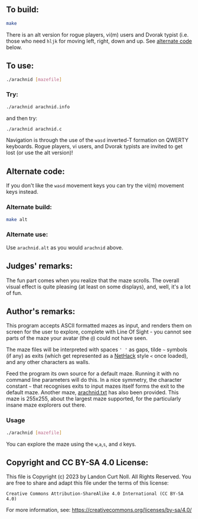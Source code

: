 ## To build:

```sh
make
```

There is an alt version for rogue players, vi(m) users and Dvorak typist (i.e.
those who need `hljk` for moving left, right, down and up. See [alternate
code](#alternate-code) below.


## To use:

```sh
./arachnid [mazefile]
```


### Try:

```sh
./arachnid arachnid.info
```

and then try:

```sh
./arachnid arachnid.c
```

Navigation is through the use of the `wasd` inverted-T formation on
QWERTY keyboards.  Rogue players, vi users, and Dvorak typists are
invited to get lost (or use the alt version)!


## Alternate code:

If you don't like the `wasd` movement keys you can try the vi(m) movement keys
instead.


### Alternate build:

```sh
make alt
```

### Alternate use:

Use `arachnid.alt` as you would `arachnid` above.


## Judges' remarks:

The fun part comes when you realize that the maze scrolls.  The overall
visual effect is quite pleasing (at least on some displays), and, well,
it's a lot of fun.


## Author's remarks:

This program accepts ASCII formatted mazes as input, and renders
them on screen for the user to explore, complete with Line Of Sight
\- you cannot see parts of the maze your avatar (the `@`) could not
have seen.

The maze files will be interpreted with spaces `' '` as gaps, tilde
`~` symbols (if any) as exits (which get represented as a
[NetHack](https://www.nethack.org) style `<` once loaded), and any other
characters as walls.

Feed the program its own source for a default maze. Running it with no command
line parameters will do this. In a nice symmetry, the character constant `~`
that recognises exits to input mazes itself forms the exit to the default maze.
Another maze, [arachnid.txt](arachnid.txt) has also been provided. This maze is
255x255, about the largest maze supported, for the particularly insane maze
explorers out there.


### Usage

```sh
./arachnid [mazefile]
```

You can explore the maze using the `w`,`a`,`s`, and `d` keys.


## Copyright and CC BY-SA 4.0 License:

This file is Copyright (c) 2023 by Landon Curt Noll.  All Rights Reserved.
You are free to share and adapt this file under the terms of this license:

    Creative Commons Attribution-ShareAlike 4.0 International (CC BY-SA 4.0)

For more information, see: https://creativecommons.org/licenses/by-sa/4.0/
